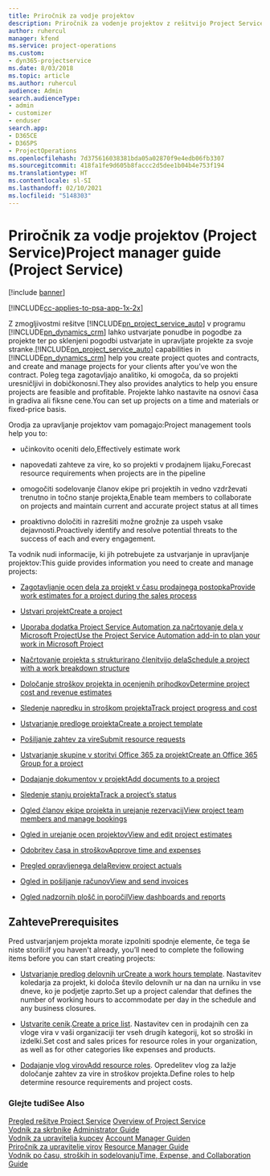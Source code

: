 ```yaml
---
title: Priročnik za vodje projektov
description: Priročnik za vodenje projektov z rešitvijo Project Service
author: ruhercul
manager: kfend
ms.service: project-operations
ms.custom:
- dyn365-projectservice
ms.date: 8/03/2018
ms.topic: article
ms.author: ruhercul
audience: Admin
search.audienceType:
- admin
- customizer
- enduser
search.app:
- D365CE
- D365PS
- ProjectOperations
ms.openlocfilehash: 7d375616038381bda05a02870f9e4edb06fb3307
ms.sourcegitcommit: 418fa1fe9d605b8faccc2d5dee1b04b4e753f194
ms.translationtype: HT
ms.contentlocale: sl-SI
ms.lasthandoff: 02/10/2021
ms.locfileid: "5148303"
---
```

# <a name="project-manager-guide-project-service"></a><span data-ttu-id="985ec-103">Priročnik za vodje projektov (Project Service)</span><span class="sxs-lookup"><span data-stu-id="985ec-103">Project manager guide (Project Service)</span></span>

[!include [banner](../includes/psa-now-project-operations.md)]

[!INCLUDE[cc-applies-to-psa-app-1x-2x](../includes/cc-applies-to-psa-app-1x-2x.md)]

<span data-ttu-id="985ec-104">Z zmogljivostmi rešitve [!INCLUDE[pn_project_service_auto](../includes/pn-project-service-auto.md)] v programu [!INCLUDE[pn_dynamics_crm](../includes/pn-dynamics-crm.md)] lahko ustvarjate ponudbe in pogodbe za projekte ter po sklenjeni pogodbi ustvarjate in upravljate projekte za svoje stranke.</span><span class="sxs-lookup"><span data-stu-id="985ec-104">[!INCLUDE[pn_project_service_auto](../includes/pn-project-service-auto.md)] capabilities in [!INCLUDE[pn_dynamics_crm](../includes/pn-dynamics-crm.md)] help you create project quotes and contracts, and create and manage projects for your clients after you’ve won the contract.</span></span> <span data-ttu-id="985ec-105">Poleg tega zagotavljajo analitiko, ki omogoča, da so projekti uresničljivi in dobičkonosni.</span><span class="sxs-lookup"><span data-stu-id="985ec-105">They also provides analytics to help you ensure projects are feasible and profitable.</span></span> <span data-ttu-id="985ec-106">Projekte lahko nastavite na osnovi časa in gradiva ali fiksne cene.</span><span class="sxs-lookup"><span data-stu-id="985ec-106">You can set up projects on a time and materials or fixed-price basis.</span></span>  
  
 <span data-ttu-id="985ec-107">Orodja za upravljanje projektov vam pomagajo:</span><span class="sxs-lookup"><span data-stu-id="985ec-107">Project management tools help you to:</span></span>  
  
-   <span data-ttu-id="985ec-108">učinkovito oceniti delo,</span><span class="sxs-lookup"><span data-stu-id="985ec-108">Effectively estimate work</span></span>  
  
-   <span data-ttu-id="985ec-109">napovedati zahteve za vire, ko so projekti v prodajnem lijaku,</span><span class="sxs-lookup"><span data-stu-id="985ec-109">Forecast resource requirements when projects are in the pipeline</span></span>  
  
-   <span data-ttu-id="985ec-110">omogočiti sodelovanje članov ekipe pri projektih in vedno vzdrževati trenutno in točno stanje projekta,</span><span class="sxs-lookup"><span data-stu-id="985ec-110">Enable team members to collaborate on projects and maintain current and accurate project status at all times</span></span>  
  
-   <span data-ttu-id="985ec-111">proaktivno določiti in razrešiti možne grožnje za uspeh vsake dejavnosti.</span><span class="sxs-lookup"><span data-stu-id="985ec-111">Proactively identify and resolve potential threats to the success of each and every engagement.</span></span>  
  
<span data-ttu-id="985ec-112">Ta vodnik nudi informacije, ki jih potrebujete za ustvarjanje in upravljanje projektov:</span><span class="sxs-lookup"><span data-stu-id="985ec-112">This guide provides information you need to create and manage projects:</span></span>  
  
-   [<span data-ttu-id="985ec-113">Zagotavljanje ocen dela za projekt v času prodajnega postopka</span><span class="sxs-lookup"><span data-stu-id="985ec-113">Provide work estimates for a project during the sales process</span></span>](../psa/provide-estimates-project-during-sales-process.md)  
  
-   [<span data-ttu-id="985ec-114">Ustvari projekt</span><span class="sxs-lookup"><span data-stu-id="985ec-114">Create a project</span></span>](../psa/create-project.md)  
  
-   [<span data-ttu-id="985ec-115">Uporaba dodatka Project Service Automation za načrtovanje dela v Microsoft Project</span><span class="sxs-lookup"><span data-stu-id="985ec-115">Use the Project Service Automation add-in to plan your work in Microsoft Project</span></span>](../psa/add-plan-work-microsoft-project.md)  
  
-   [<span data-ttu-id="985ec-116">Načrtovanje projekta s strukturirano členitvijo dela</span><span class="sxs-lookup"><span data-stu-id="985ec-116">Schedule a project with a work breakdown structure</span></span>](../psa/schedule-project-work-breakdown-structure.md)  
  
-   [<span data-ttu-id="985ec-117">Določanje stroškov projekta in ocenjenih prihodkov</span><span class="sxs-lookup"><span data-stu-id="985ec-117">Determine project cost and revenue estimates</span></span>](../psa/determine-project-cost-revenue-estimates.md)  
  
-   [<span data-ttu-id="985ec-118">Sledenje napredku in stroškom projekta</span><span class="sxs-lookup"><span data-stu-id="985ec-118">Track project progress and cost</span></span>](../psa/track-project-progress-cost.md)  
  
-   [<span data-ttu-id="985ec-119">Ustvarjanje predloge projekta</span><span class="sxs-lookup"><span data-stu-id="985ec-119">Create a project template</span></span>](../psa/create-project-template.md)  
  
-   [<span data-ttu-id="985ec-120">Pošiljanje zahtev za vire</span><span class="sxs-lookup"><span data-stu-id="985ec-120">Submit resource requests</span></span>](../psa/submit-resource-requests.md)  
  
-   [<span data-ttu-id="985ec-121">Ustvarjanje skupine v storitvi Office 365 za projekt</span><span class="sxs-lookup"><span data-stu-id="985ec-121">Create an Office 365 Group for a project</span></span>](../psa/create-office-365-group-project.md)  
  
-   [<span data-ttu-id="985ec-122">Dodajanje dokumentov v projekt</span><span class="sxs-lookup"><span data-stu-id="985ec-122">Add documents to a project</span></span>](../psa/add-documents-project.md)  
  
-   [<span data-ttu-id="985ec-123">Sledenje stanju projekta</span><span class="sxs-lookup"><span data-stu-id="985ec-123">Track a project’s status</span></span>](../psa/track-project-status.md)  
  
-   [<span data-ttu-id="985ec-124">Ogled članov ekipe projekta in urejanje rezervacij</span><span class="sxs-lookup"><span data-stu-id="985ec-124">View project team members and manage bookings</span></span>](../psa/view-project-team-members-manage-bookings.md)  
  
-   [<span data-ttu-id="985ec-125">Ogled in urejanje ocen projektov</span><span class="sxs-lookup"><span data-stu-id="985ec-125">View and edit project estimates</span></span>](../psa/view-edit-project-estimates.md)  
  
-   [<span data-ttu-id="985ec-126">Odobritev časa in stroškov</span><span class="sxs-lookup"><span data-stu-id="985ec-126">Approve time and expenses</span></span>](../psa/approve-time-expenses.md)  
  
-   [<span data-ttu-id="985ec-127">Pregled opravljenega dela</span><span class="sxs-lookup"><span data-stu-id="985ec-127">Review project actuals</span></span>](../psa/review-project-actuals.md)  
  
-   [<span data-ttu-id="985ec-128">Ogled in pošiljanje računov</span><span class="sxs-lookup"><span data-stu-id="985ec-128">View and send invoices</span></span>](../psa/view-send-invoices.md)  
  
-   [<span data-ttu-id="985ec-129">Ogled nadzornih plošč in poročil</span><span class="sxs-lookup"><span data-stu-id="985ec-129">View dashboards and reports</span></span>](../psa/view-dashboards-reports.md)  
  
## <a name="prerequisites"></a><span data-ttu-id="985ec-130">Zahteve</span><span class="sxs-lookup"><span data-stu-id="985ec-130">Prerequisites</span></span>  
 <span data-ttu-id="985ec-131">Pred ustvarjanjem projekta morate izpolniti spodnje elemente, če tega še niste storili:</span><span class="sxs-lookup"><span data-stu-id="985ec-131">If you haven't already, you’ll need to complete the following items before you can start creating projects:</span></span>  
  
-   <span data-ttu-id="985ec-132">[Ustvarjanje predlog delovnih ur](../psa/create-work-hours-template.md)</span><span class="sxs-lookup"><span data-stu-id="985ec-132">[Create a work hours template](../psa/create-work-hours-template.md).</span></span> <span data-ttu-id="985ec-133">Nastavitev koledarja za projekt, ki določa število delovnih ur na dan na urniku in vse dneve, ko je podjetje zaprto.</span><span class="sxs-lookup"><span data-stu-id="985ec-133">Set up a project calendar that defines the number of working hours to accommodate per day in the schedule and any business closures.</span></span>  
  
-   <span data-ttu-id="985ec-134">[Ustvarite cenik](../psa/create-price-list.md).</span><span class="sxs-lookup"><span data-stu-id="985ec-134">[Create a price list](../psa/create-price-list.md).</span></span> <span data-ttu-id="985ec-135">Nastavitev cen in prodajnih cen za vloge vira v vaši organizaciji ter vseh drugih kategorij, kot so stroški in izdelki.</span><span class="sxs-lookup"><span data-stu-id="985ec-135">Set cost and sales prices for resource roles in your organization, as well as for other categories like expenses and products.</span></span>  
  
-   <span data-ttu-id="985ec-136">[Dodajanje vlog virov](../psa/add-resource-roles.md)</span><span class="sxs-lookup"><span data-stu-id="985ec-136">[Add resource roles](../psa/add-resource-roles.md).</span></span> <span data-ttu-id="985ec-137">Opredelitev vlog za lažje določanje zahtev za vire in stroškov projekta.</span><span class="sxs-lookup"><span data-stu-id="985ec-137">Define roles to help determine resource requirements and project costs.</span></span>  
  
### <a name="see-also"></a><span data-ttu-id="985ec-138">Glejte tudi</span><span class="sxs-lookup"><span data-stu-id="985ec-138">See Also</span></span>  
 <span data-ttu-id="985ec-139">[Pregled rešitve Project Service](../psa/overview.md) </span><span class="sxs-lookup"><span data-stu-id="985ec-139">[Overview of Project Service](../psa/overview.md) </span></span>  
 <span data-ttu-id="985ec-140">[Vodnik za skrbnike](../psa/admin-guide.md) </span><span class="sxs-lookup"><span data-stu-id="985ec-140">[Administrator Guide](../psa/admin-guide.md) </span></span>  
 <span data-ttu-id="985ec-141">[Vodnik za upravitelja kupcev](../psa/account-manager-guide.md) </span><span class="sxs-lookup"><span data-stu-id="985ec-141">[Account Manager Guiden](../psa/account-manager-guide.md) </span></span>  
 <span data-ttu-id="985ec-142">[Priročnik za upravitelje virov](../psa/resource-manager-guide.md) </span><span class="sxs-lookup"><span data-stu-id="985ec-142">[Resource Manager Guide](../psa/resource-manager-guide.md) </span></span>  
 [<span data-ttu-id="985ec-143">Vodnik po času, stroških in sodelovanju</span><span class="sxs-lookup"><span data-stu-id="985ec-143">Time, Expense, and Collaboration Guide</span></span>](../psa/time-expense-collaboration-guide.md)

